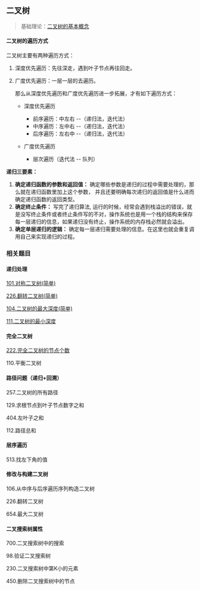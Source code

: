 ## 二叉树

> 基础理论：[二叉树的基本概念](https://github.com/Capactity/blog/blob/master/data-structure/二叉树.md)

####  二叉树的遍历方式

二叉树主要有两种遍历方式：

1. 深度优先遍历：先往深走，遇到叶子节点再往回走。

2. 广度优先遍历：一层一层的去遍历。

   那么从深度优先遍历和广度优先遍历进一步拓展，才有如下遍历方式：

   - 深度优先遍历

     - 前序遍历：中左右  --（递归法，迭代法）
     - 中序遍历：左中右  --（递归法，迭代法）
     - 后序遍历：左右中  --（递归法，迭代法）

   - 广度优先遍历

     - 层次遍历（迭代法  --  队列）

     

**递归三要素：**

1. **确定递归函数的参数和返回值：** 确定哪些参数是递归的过程中需要处理的，那么就在递归函数里加上这个参数， 并且还要明确每次递归的返回值是什么进而确定递归函数的返回类型。
2. **确定终止条件：** 写完了递归算法, 运行的时候，经常会遇到栈溢出的错误，就是没写终止条件或者终止条件写的不对，操作系统也是用一个栈的结构来保存每一层递归的信息，如果递归没有终止，操作系统的内存栈必然就会溢出。
3. **确定单层递归的逻辑：** 确定每一层递归需要处理的信息。在这里也就会重复调用自己来实现递归的过程。



### 相关题目

#### 递归处理

[101.对称二叉树(简单)](https://github.com/Capactity/blog/blob/master/algorithm/二叉树/101-对称二叉树.md)

[226.翻转二叉树(简单)](https://github.com/Capactity/blog/blob/master/algorithm/二叉树/226-翻转二叉树.md)

[104.二叉树的最大深度(简单)](https://github.com/Capactity/blog/blob/master/algorithm/二叉树/104-二叉树的最大深度.md)

[111.二叉树的最小深度](https://github.com/Capactity/blog/blob/master/algorithm/二叉树/111-二叉树的最小深度.md)

#### 完全二叉树

[222.完全二叉树的节点个数](https://github.com/Capactity/blog/blob/master/algorithm/二叉树/111-二叉树的最小深度.md)

110.平衡二叉树

#### 路径问题（递归+回溯）

257.二叉树的所有路径

129.求根节点到叶子节点数字之和

404.左叶子之和

112.路径总和

#### 层序遍历

513.找左下角的值

#### 修改与构建二叉树

106.从中序与后序遍历序列构造二叉树

226.翻转二叉树

654.最大二叉树

#### 二叉搜索树属性

700.二叉搜索树中的搜索

98.验证二叉搜索树

230.二叉搜索树中第K小的元素

450.删除二叉搜索树中的节点

